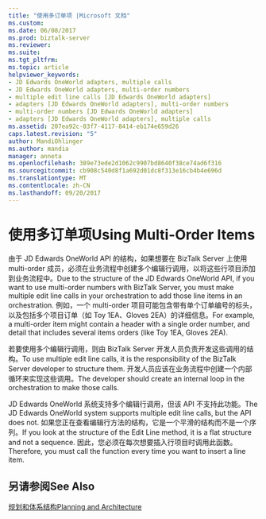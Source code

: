 ```yaml
---
title: "使用多订单项 |Microsoft 文档"
ms.custom: 
ms.date: 06/08/2017
ms.prod: biztalk-server
ms.reviewer: 
ms.suite: 
ms.tgt_pltfrm: 
ms.topic: article
helpviewer_keywords:
- JD Edwards OneWorld adapters, multiple calls
- JD Edwards OneWorld adapters, multi-order numbers
- multiple edit line calls [JD Edwards OneWorld adapters]
- adapters [JD Edwards OneWorld adapters], multi-order numbers
- multi-order numbers [JD Edwards OneWorld adapters]
- adapters [JD Edwards OneWorld adapters], multiple calls
ms.assetid: 207ea92c-03f7-4117-8414-eb174e659d26
caps.latest.revision: "5"
author: MandiOhlinger
ms.author: mandia
manager: anneta
ms.openlocfilehash: 389e73ede2d1062c9907bd8640f38ce74ad6f316
ms.sourcegitcommit: cb908c540d8f1a692d01dc8f313e16cb4b4e696d
ms.translationtype: MT
ms.contentlocale: zh-CN
ms.lasthandoff: 09/20/2017
---
```

# <a name="using-multi-order-items"></a><span data-ttu-id="f814f-102">使用多订单项</span><span class="sxs-lookup"><span data-stu-id="f814f-102">Using Multi-Order Items</span></span>
<span data-ttu-id="f814f-103">由于 JD Edwards OneWorld API 的结构，如果想要在 BizTalk Server 上使用 multi-order 成员，必须在业务流程中创建多个编辑行调用，以将这些行项目添加到业务流程中。</span><span class="sxs-lookup"><span data-stu-id="f814f-103">Due to the structure of the JD Edwards OneWorld API, if you want to use multi-order numbers with BizTalk Server, you must make multiple edit line calls in your orchestration to add those line items in an orchestration.</span></span> <span data-ttu-id="f814f-104">例如，一个 multi-order 项目可能包含带有单个订单编号的标头，以及包括多个项目订单（如 Toy 1EA、Gloves 2EA）的详细信息。</span><span class="sxs-lookup"><span data-stu-id="f814f-104">For example, a multi-order item might contain a header with a single order number, and detail that includes several items orders (like Toy 1EA, Gloves 2EA).</span></span>  
  
 <span data-ttu-id="f814f-105">若要使用多个编辑行调用，则由 BizTalk Server 开发人员负责开发这些调用的结构。</span><span class="sxs-lookup"><span data-stu-id="f814f-105">To use multiple edit line calls, it is the responsibility of the BizTalk Server developer to structure them.</span></span> <span data-ttu-id="f814f-106">开发人员应该在业务流程中创建一个内部循环来实现这些调用。</span><span class="sxs-lookup"><span data-stu-id="f814f-106">The developer should create an internal loop in the orchestration to make those calls.</span></span>  
  
 <span data-ttu-id="f814f-107">JD Edwards OneWorld 系统支持多个编辑行调用，但该 API 不支持此功能。</span><span class="sxs-lookup"><span data-stu-id="f814f-107">The JD Edwards OneWorld system supports multiple edit line calls, but the API does not.</span></span> <span data-ttu-id="f814f-108">如果您正在查看编辑行方法的结构，它是一个平滑的结构而不是一个序列。</span><span class="sxs-lookup"><span data-stu-id="f814f-108">If you look at the structure of the Edit Line method, it is a flat structure and not a sequence.</span></span> <span data-ttu-id="f814f-109">因此，您必须在每次想要插入行项目时调用此函数。</span><span class="sxs-lookup"><span data-stu-id="f814f-109">Therefore, you must call the function every time you want to insert a line item.</span></span>  
  
## <a name="see-also"></a><span data-ttu-id="f814f-110">另请参阅</span><span class="sxs-lookup"><span data-stu-id="f814f-110">See Also</span></span>  
 [<span data-ttu-id="f814f-111">规划和体系结构</span><span class="sxs-lookup"><span data-stu-id="f814f-111">Planning and Architecture</span></span>](../core/planning-and-architecture17.md)